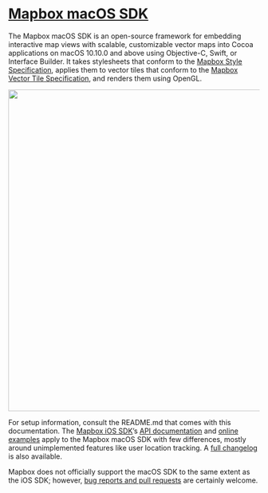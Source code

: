 # [Mapbox macOS SDK](https://github.com/mapbox/mapbox-gl-native/tree/master/platform/macos/)

The Mapbox macOS SDK is an open-source framework for embedding interactive map views with scalable, customizable vector maps into Cocoa applications on macOS 10.10.0 and above using Objective-C, Swift, or Interface Builder. It takes stylesheets that conform to the [Mapbox Style Specification](https://www.mapbox.com/mapbox-gl-style-spec/), applies them to vector tiles that conform to the [Mapbox Vector Tile Specification](https://www.mapbox.com/developers/vector-tiles/), and renders them using OpenGL.

<img alt="" src="https://raw.githubusercontent.com/mapbox/mapbox-gl-native/master/platform/macos/screenshot.png" width="645">

For setup information, consult the README.md that comes with this documentation. The [Mapbox iOS SDK](https://www.mapbox.com/ios-sdk/)’s [API documentation](https://www.mapbox.com/ios-sdk/api/) and [online examples](https://www.mapbox.com/ios-sdk/examples/) apply to the Mapbox macOS SDK with few differences, mostly around unimplemented features like user location tracking. A [full changelog](https://github.com/mapbox/mapbox-gl-native/blob/master/platform/macos/CHANGELOG.md) is also available.

Mapbox does not officially support the macOS SDK to the same extent as the iOS SDK; however, [bug reports and pull requests](https://github.com/mapbox/mapbox-gl-native/issues/) are certainly welcome.
